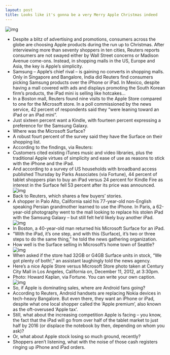 ```yaml
---
layout: post
title: Looks like it's gonna be a very Merry Apple Christmas indeed
---
```

![img](http://media.idownloadblog.com/wp-content/uploads/2012/12/Apple-store-holiday-2012-banner-iPad-mini.jpg)
* Despite a blitz of advertising and promotions, consumers across the globe are choosing Apple products during the run up to Christmas. After interviewing more than seventy shoppers in ten cities, Reuters reports consumers are not swayed either by Wall Street concerns or Madison Avenue come-ons. Instead, in shopping malls in the US, Europe and Asia, the key is Apple’s simplicity.
* Samsung – Apple’s chief rival – is gaining no converts in shopping malls. Only in Singapore and Bangalore, India did Reuters find consumers picking Samsung products over the iPhone or iPad. In Mexico, despite having a mall covered with ads and displays promoting the South Korean firm’s products, the iPad mini is selling like hotcakes…
* In a Boston mall, Reuters found nine visits to the Apple Store compared to one for the Microsoft store. In a poll commissioned by the news service, 42 percent of respondents said they “were leaning toward an iPad or an iPad mini”.
* Just sixteen percent want a Kindle, with fourteen percent expressing a preference for the Samsung Galaxy.
* Where was the Microsoft Surface?
* A robust fourt percent of the survey said they have the Surface on their shopping list.
* According to the findings, via Reuters:
* Customers cited existing iTunes music and video libraries, plus the traditional Apple virtues of simplicity and ease of use as reasons to stick with the iPhone and the iPad.
* And according to a survey of US households with broadband access published Thursday by Parks Associates (via Fortune), 44 percent of tablet shoppers plan to buy an iPad versus 24 percent for Kindle Fire as interest in the Surface fell 53 percent after its price was announced.
![img](http://media.idownloadblog.com/wp-content/uploads/2012/12/Parks-Associates-chart-Holiday-2012-tablet-buyers.gif)
* Back to Reuters, which shares a few buyers’ stories.
* A shopper in Palo Alto, California said his 77-year-old non-English speaking Persian grandmother learned to use the iPhone. In Paris, a 62-year-old photography went to the mall looking to replace his stolen iPad with the Samsung Galaxy – but still felt he’d likely buy another iPad.
![img](http://media.idownloadblog.com/wp-content/uploads/2012/12/Apple-store-holiday-2012-image-001.jpg)
* In Boston, a 40-year-old man returned his Microsoft Surface for an iPad.
* “With the iPad, it’s one step, and with this (Surface), it’s two or three steps to do the same thing,” he told the news gathering organization.
* How well is the Surface selling in Microsoft’s home town of Seattle?
![img](http://media.idownloadblog.com/wp-content/uploads/2012/12/Apple-store-holiday-2012-banner-MacBook-Pro.jpg)
* When asked if the store had 32GB or G4GB Surface units in stock, “We got plenty of both!,” an assistant laughingly told the news agency.
* Here’s a nice Apple Store versus Microsoft Store photo taken at Century City Mall in Los Angeles, California on, December 11, 2012, at 3:30pm.
* Photo: Howard Kaplan, via Fortune. You can write your own caption.
![img](http://media.idownloadblog.com/wp-content/uploads/2012/12/Century-City-Mall-in-Los-Angeles-Microsoft-Store-vs-Apple-Store.jpg)
* So, if Apple is dominating sales, where are Android fans going?
* According to Reuters, Android handsets are replacing Nokia devices in tech-heavy Bangalore. But even there, they want an iPhone or iPad, despite what one local shopper called the ‘Apple premium’, also known as the oft-overused ‘Apple tax‘.
* Still, what about the increasing competition Apple is facing – you know, the fact that the iPad will go from over half of the tablet market to just half by 2016 (or displace the notebook by then, depending on whom you ask)?
* Or, what about Apple stock losing so much ground, recently?
* Shoppers aren’t listening, what with the noise of those cash registers ringing up iPhone and iPad orders.

